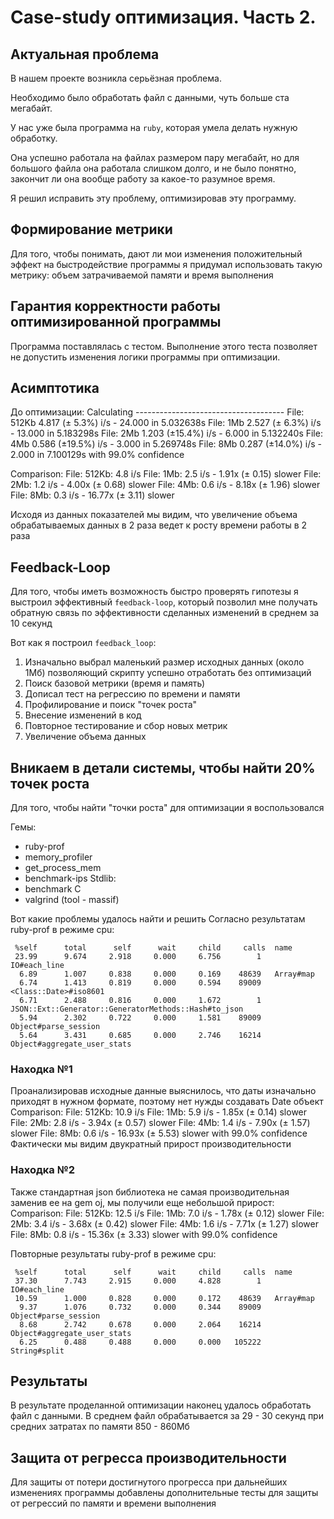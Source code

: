 # Case-study оптимизация. Часть 2.

## Актуальная проблема
В нашем проекте возникла серьёзная проблема.

Необходимо было обработать файл с данными, чуть больше ста мегабайт.

У нас уже была программа на `ruby`, которая умела делать нужную обработку.

Она успешно работала на файлах размером пару мегабайт, но для большого файла она работала слишком долго, и не было понятно, закончит ли она вообще работу за какое-то разумное время.

Я решил исправить эту проблему, оптимизировав эту программу.

## Формирование метрики
Для того, чтобы понимать, дают ли мои изменения положительный эффект на быстродействие программы я придумал использовать такую метрику: объем затрачиваемой памяти и время выполнения

## Гарантия корректности работы оптимизированной программы
Программа поставлялась с тестом. Выполнение этого теста позволяет не допустить изменения логики программы при оптимизации.

## Асимптотика
До оптимизации:
Calculating -------------------------------------
         File: 512Kb      4.817  (± 5.3%) i/s -     24.000  in   5.032638s
           File: 1Mb      2.527  (± 6.3%) i/s -     13.000  in   5.183298s
           File: 2Mb      1.203  (±15.4%) i/s -      6.000  in   5.132240s
           File: 4Mb      0.586  (±19.5%) i/s -      3.000  in   5.269748s
           File: 8Mb      0.287  (±14.0%) i/s -      2.000  in   7.100129s
                   with 99.0% confidence

Comparison:
         File: 512Kb:        4.8 i/s
           File: 1Mb:        2.5 i/s - 1.91x  (± 0.15) slower
           File: 2Mb:        1.2 i/s - 4.00x  (± 0.68) slower
           File: 4Mb:        0.6 i/s - 8.18x  (± 1.96) slower
           File: 8Mb:        0.3 i/s - 16.77x  (± 3.11) slower

Исходя из данных показателей мы видим, что увеличение объема обрабатываемых данных в 2 раза ведет к росту времени работы в 2 раза

## Feedback-Loop
Для того, чтобы иметь возможность быстро проверять гипотезы я выстроил эффективный `feedback-loop`, который позволил мне получать обратную связь по эффективности сделанных изменений в среднем за 10 секунд

Вот как я построил `feedback_loop`:
1. Изначально выбрал маленький размер исходных данных (около 1Мб) позволяющий скрипту успешно отработать без оптимизаций
2. Поиск базовой метрики (время и память)
3. Дописал тест на регрессию по времени и памяти
4. Профилирование и поиск "точек роста"
5. Внесение изменений в код
6. Повторное тестирование и сбор новых метрик
7. Увеличение объема данных

## Вникаем в детали системы, чтобы найти 20% точек роста
Для того, чтобы найти "точки роста" для оптимизации я воспользовался

Гемы:
* ruby-prof
* memory_profiler
* get_process_mem
* benchmark-ips
Stdlib:
* benchmark
C
* valgrind (tool - massif)

Вот какие проблемы удалось найти и решить
Согласно результатам ruby-prof в режиме cpu:
```
 %self      total      self      wait     child     calls  name
 23.99      9.674     2.918     0.000     6.756        1   IO#each_line
  6.89      1.007     0.838     0.000     0.169    48639   Array#map
  6.74      1.413     0.819     0.000     0.594    89009   <Class::Date>#iso8601
  6.71      2.488     0.816     0.000     1.672        1   JSON::Ext::Generator::GeneratorMethods::Hash#to_json
  5.94      2.302     0.722     0.000     1.581    89009   Object#parse_session
  5.64      3.431     0.685     0.000     2.746    16214   Object#aggregate_user_stats
```
### Находка №1
Проанализировав исходные данные выяснилось, что даты изначально приходят в нужном формате, поэтому нет нужды создавать Date объект
Comparison:
         File: 512Kb:       10.9 i/s
           File: 1Mb:        5.9 i/s - 1.85x  (± 0.14) slower
           File: 2Mb:        2.8 i/s - 3.94x  (± 0.57) slower
           File: 4Mb:        1.4 i/s - 7.90x  (± 1.57) slower
           File: 8Mb:        0.6 i/s - 16.93x  (± 5.53) slower
                   with 99.0% confidence
Фактически мы видим двукратный прирост производительности

### Находка №2
Также стандартная json библиотека не самая производительная заменив ее на gem oj, мы получили еще небольшой прирост:
Comparison:
         File: 512Kb:       12.5 i/s
           File: 1Mb:        7.0 i/s - 1.78x  (± 0.12) slower
           File: 2Mb:        3.4 i/s - 3.68x  (± 0.42) slower
           File: 4Mb:        1.6 i/s - 7.71x  (± 1.27) slower
           File: 8Mb:        0.8 i/s - 15.36x  (± 3.33) slower
                   with 99.0% confidence


Повторные результаты ruby-prof в режиме cpu:
```
 %self      total      self      wait     child     calls  name
 37.30      7.743     2.915     0.000     4.828        1   IO#each_line
 10.59      1.000     0.828     0.000     0.172    48639   Array#map
  9.37      1.076     0.732     0.000     0.344    89009   Object#parse_session
  8.68      2.742     0.678     0.000     2.064    16214   Object#aggregate_user_stats
  6.25      0.488     0.488     0.000     0.000   105222   String#split
```

## Результаты
В результате проделанной оптимизации наконец удалось обработать файл с данными.
В среднем файл обрабатывается за 29 - 30 секунд при средних затратах по памяти 850 - 860Мб

## Защита от регресса производительности
Для защиты от потери достигнутого прогресса при дальнейших изменениях программы добавлены дополнительные тесты для защиты от регрессий по памяти и времени выполнения
